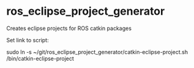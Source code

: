 ros_eclipse_project_generator
=============================

Creates eclipse projects for ROS catkin packages

Set link to script:

sudo ln -s ~/git/ros_eclipse_project_generator/catkin-eclipse-project.sh /bin/catkin-eclipse-project
